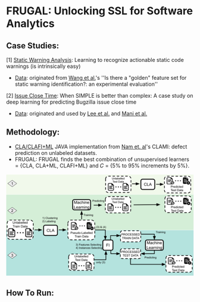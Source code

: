 # FRUGAL: Unlocking SSL for Software Analytics

## Case Studies:

[1] [Static Warning Analysis](https://link.springer.com/article/10.1007/s10664-021-09948-6): Learning to recognize actionable static code warnings (is intrinsically easy)
- [Data](https://github.com/SE-Efforts/SE_SSL/tree/main/intrinsic_dimension/data): originated from [Wang et al.](https://www.researchgate.net/publication/328084908_Is_there_a_golden_feature_set_for_static_warning_identification_an_experimental_evaluation)'s ''Is there a "golden" feature set for static warning identification?: an experimental evaluation'' 


[2] [Issue Close Time](https://www.researchgate.net/publication/348588972_When_SIMPLE_is_better_than_complex_A_case_study_on_deep_learning_for_predicting_Bugzilla_issue_close_time): When SIMPLE is better than complex: A case study on deep learning for predicting Bugzilla issue close time
- [Data](https://github.com/mkris0714/Bug-Related-Activity-Logs): originated and used by [Lee et al.](https://ieeexplore.ieee.org/document/8955829) and [Mani et al.](https://dl.acm.org/doi/10.1145/3297001.3297023)

## Methodology: 
- [CLA/CLAFI+ML](https://github.com/lifove/CLAMI) JAVA implementation from [Nam et. al](https://dl.acm.org/doi/abs/10.1109/ASE.2015.56)'s CLAMI: defect prediction on unlabeled datasets.
- FRUGAL: FRUGAL finds the best combination of unsupervised learners = {CLA, CLA+ML, CLAFI+ML} and 𝐶 = {5% to 95% increments by 5%}. 

![](/CLA_4.png)



## How To Run: 
